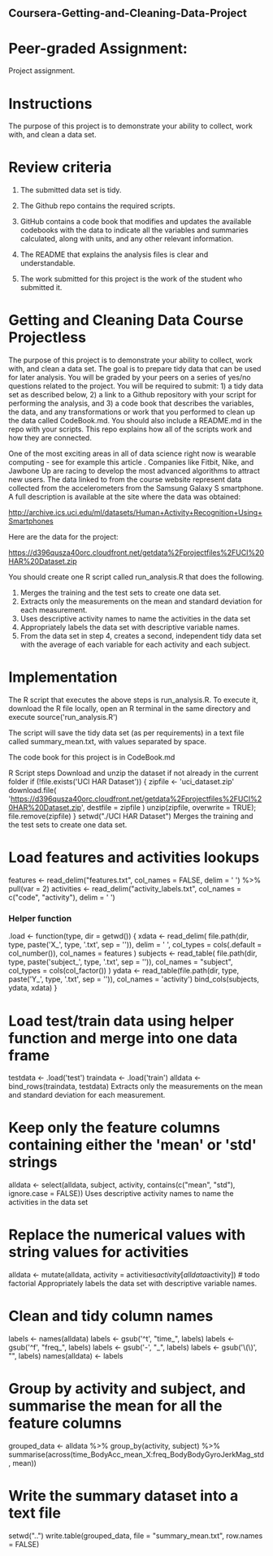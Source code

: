 ## Coursera-Getting-and-Cleaning-Data-Project
# Peer-graded Assignment:
Project assignment.

# Instructions
The purpose of this project is to demonstrate your ability to collect, work with, and clean a data set.

# Review criteria
1) The submitted data set is tidy.

2) The Github repo contains the required scripts.

3) GitHub contains a code book that modifies and updates the available codebooks with the data to indicate all the variables and summaries calculated, along with units, and any other relevant information.

4) The README that explains the analysis files is clear and understandable.

5) The work submitted for this project is the work of the student who submitted it.

# Getting and Cleaning Data Course Projectless
The purpose of this project is to demonstrate your ability to collect, work with, and clean a data set. The goal is to prepare tidy data that can be used for later analysis. You will be graded by your peers on a series of yes/no questions related to the project. You will be required to submit: 1) a tidy data set as described below, 2) a link to a Github repository with your script for performing the analysis, and 3) a code book that describes the variables, the data, and any transformations or work that you performed to clean up the data called CodeBook.md. You should also include a README.md in the repo with your scripts. This repo explains how all of the scripts work and how they are connected.

One of the most exciting areas in all of data science right now is wearable computing - see for example this article . Companies like Fitbit, Nike, and Jawbone Up are racing to develop the most advanced algorithms to attract new users. The data linked to from the course website represent data collected from the accelerometers from the Samsung Galaxy S smartphone. A full description is available at the site where the data was obtained:

http://archive.ics.uci.edu/ml/datasets/Human+Activity+Recognition+Using+Smartphones

Here are the data for the project:

https://d396qusza40orc.cloudfront.net/getdata%2Fprojectfiles%2FUCI%20HAR%20Dataset.zip

You should create one R script called run_analysis.R that does the following.

1) Merges the training and the test sets to create one data set.
2) Extracts only the measurements on the mean and standard deviation for each measurement.
3) Uses descriptive activity names to name the activities in the data set
4) Appropriately labels the data set with descriptive variable names.
5) From the data set in step 4, creates a second, independent tidy data set with the average of each variable for each activity and each subject.

# Implementation
The R script that executes the above steps is run_analysis.R. To execute it, download the R file locally, open an R terminal in the same directory and execute source('run_analysis.R')

The script will save the tidy data set (as per requirements) in a text file called summary_mean.txt, with values separated by space.

The code book for this project is in CodeBook.md

R Script steps
Download and unzip the dataset if not already in the current folder
if (!file.exists('UCI HAR Dataset')) {
  zipfile <- 'uci_dataset.zip'
  download.file(
    'https://d396qusza40orc.cloudfront.net/getdata%2Fprojectfiles%2FUCI%20HAR%20Dataset.zip',
    destfile = zipfile
  )
  unzip(zipfile, overwrite = TRUE); file.remove(zipfile)
}
setwd("./UCI HAR Dataset")
Merges the training and the test sets to create one data set.
# Load features and activities lookups
features <-
  read_delim("features.txt", col_names = FALSE, delim = ' ') %>% pull(var = 2)
activities <-
  read_delim("activity_labels.txt",
             col_names = c("code", "activity"),
             delim = ' ')

### Helper function
.load <- function(type, dir = getwd()) {
  xdata <-
    read_delim(
      file.path(dir, type, paste('X_', type, '.txt', sep = '')),
      delim = ' ',
      col_types = cols(.default = col_number()),
      col_names = features
    )
  subjects <-
    read_table(
      file.path(dir, type, paste('subject_', type, '.txt', sep = '')),
      col_names = "subject",
      col_types = cols(col_factor())
    )
  ydata <-
    read_table(file.path(dir, type, paste('Y_', type, '.txt', sep = '')), col_names = 'activity')
  bind_cols(subjects, ydata, xdata)
}
# Load test/train data using helper function and merge into one data frame
testdata <- .load('test')
traindata <- .load('train')
alldata <- bind_rows(traindata, testdata)
Extracts only the measurements on the mean and standard deviation for each measurement.
# Keep only the feature columns containing either the 'mean' or 'std' strings 
alldata <-
  select(alldata, subject, activity, contains(c("mean", "std"), ignore.case = FALSE))
Uses descriptive activity names to name the activities in the data set
# Replace the numerical values with string values for activities
alldata <-
  mutate(alldata, activity = activities$activity[alldata$activity]) # todo factorial
Appropriately labels the data set with descriptive variable names.
# Clean and tidy column names
labels <- names(alldata)
labels <- gsub('^t', "time_", labels)
labels <- gsub('^f', "freq_", labels)
labels <- gsub('-', "_", labels)
labels <- gsub('\\(\\)', "", labels)
names(alldata) <- labels
# Group by activity and subject, and summarise the mean for all the feature columns
grouped_data <-
  alldata %>% group_by(activity, subject) %>% summarise(across(time_BodyAcc_mean_X:freq_BodyBodyGyroJerkMag_std, mean))
# Write the summary dataset into a text file
setwd("..")
write.table(grouped_data, file = "summary_mean.txt", row.names = FALSE)
